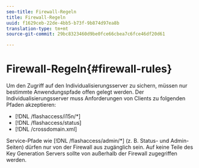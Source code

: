```yaml
---
seo-title: Firewall-Regeln
title: Firewall-Regeln
uuid: f1629ceb-22de-4bb5-b73f-9b874d97ea8b
translation-type: tm+mt
source-git-commit: 29bc8323460d9be0fce66cbea7c6fce46df20d61

---
```



# Firewall-Regeln{#firewall-rules}

Um den Zugriff auf den Individualisierungsserver zu sichern, müssen nur bestimmte Anwendungspfade offen gelegt werden. Der Individualisierungsserver muss Anforderungen von Clients zu folgenden Pfaden akzeptieren:

* [!DNL /flashaccess/i15n/*]
* [!DNL /flashaccess/status]
* [!DNL /crossdomain.xml]

Service-Pfade wie [!DNL /flashaccess/admin/*] (z. B. Status- und Admin-Seiten) dürfen nur von der Firewall aus zugänglich sein. Auf keine Teile des Key Generation Servers sollte von außerhalb der Firewall zugegriffen werden.
